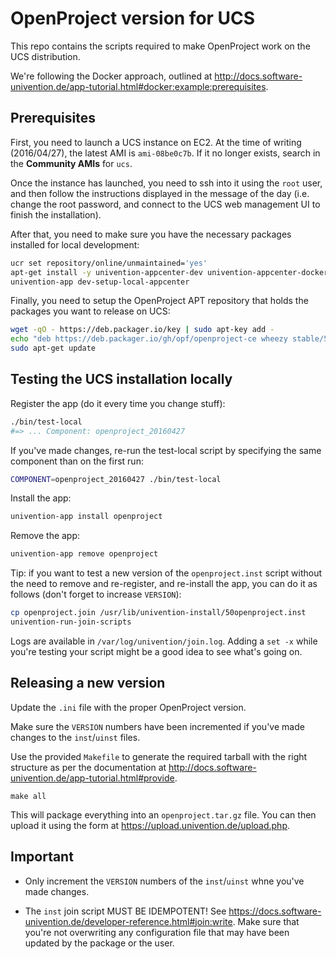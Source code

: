 # OpenProject version for UCS

This repo contains the scripts required to make OpenProject work on the UCS
distribution.

We're following the Docker approach, outlined at
<http://docs.software-univention.de/app-tutorial.html#docker:example:prerequisites>.

## Prerequisites

First, you need to launch a UCS instance on EC2. At the time of writing
(2016/04/27), the latest AMI is `ami-08be0c7b`. If it no longer exists, search
in the **Community AMIs** for `ucs`.

Once the instance has launched, you need to ssh into it using the `root` user,
and then follow the instructions displayed in the message of the day (i.e.
change the root password, and connect to the UCS web management UI to finish
the installation).

After that, you need to make sure you have the necessary packages installed for
local development:

```bash
ucr set repository/online/unmaintained='yes'
apt-get install -y univention-appcenter-dev univention-appcenter-docker univention-appcenter
univention-app dev-setup-local-appcenter
```

Finally, you need to setup the OpenProject APT repository that holds the
packages you want to release on UCS:

```bash
wget -qO - https://deb.packager.io/key | sudo apt-key add -
echo "deb https://deb.packager.io/gh/opf/openproject-ce wheezy stable/5" | sudo tee /etc/apt/sources.list.d/openproject-ce.list
sudo apt-get update
```

## Testing the UCS installation locally

Register the app (do it every time you change stuff):

```bash
./bin/test-local
#=> ... Component: openproject_20160427
```

If you've made changes, re-run the test-local script by specifying the same
component than on the first run:

```bash
COMPONENT=openproject_20160427 ./bin/test-local
```

Install the app:

```bash
univention-app install openproject
```

Remove the app:

```bash
univention-app remove openproject
```

Tip: if you want to test a new version of the `openproject.inst` script without
the need to remove and re-register, and re-install the app, you can do it as
follows (don't forget to increase `VERSION`):

```bash
cp openproject.join /usr/lib/univention-install/50openproject.inst
univention-run-join-scripts
```

Logs are available in `/var/log/univention/join.log`. Adding a `set -x` while
you're testing your script might be a good idea to see what's going on.

## Releasing a new version

Update the `.ini` file with the proper OpenProject version.

Make sure the `VERSION` numbers have been incremented if you've made changes to
the `inst`/`uinst` files.

Use the provided `Makefile` to generate the required tarball with the right
structure as per the documentation at
<http://docs.software-univention.de/app-tutorial.html#provide>.

```
make all
```

This will package everything into an `openproject.tar.gz` file. You can then
upload it using the form at <https://upload.univention.de/upload.php>.

## Important

* Only increment the `VERSION` numbers of the `inst`/`uinst` whne you've made
  changes.

* The `inst` join script MUST BE IDEMPOTENT! See
  https://docs.software-univention.de/developer-reference.html#join:write. Make
sure that you're not overwriting any configuration file that may have been
updated by the package or the user.

